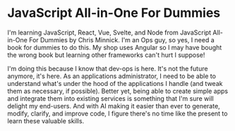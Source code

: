 # JavaScript All-in-One For Dummies

I'm learning JavaScript, React, Vue, Svelte, and Node from JavaScript All-in-One For Dummies by Chris Minnick. I'm an Ops guy, so yes, I need a book for dummies to do this. My shop uses Angular so I may have bought the wrong book but learning other frameworks can't hurt I suppose!

I'm doing this because I know that dev-ops is here. It's not the future anymore, it's here. As an applications administrator, I need to be able to understand what's under the hood of the applications I handle (and tweak them as necessary, if possible). Better yet, being able to create simple apps and integrate them into existing services is something that I'm sure will delight my end-users. And with AI making it easier than ever to generate, modify, clarify, and improve code, I figure there's no time like the present to learn these valuable skills.
